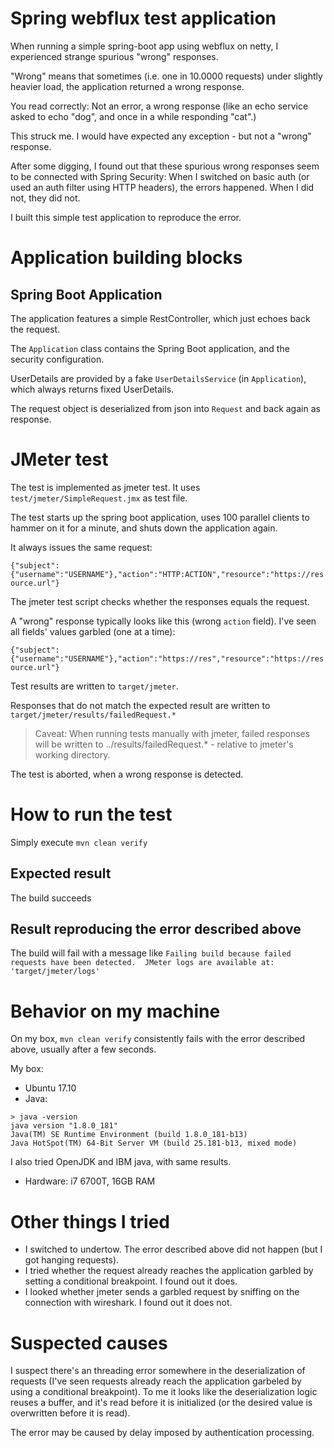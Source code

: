 # Spring webflux test application

When running a simple spring-boot app using webflux on netty, I experienced
strange spurious "wrong" responses.

"Wrong" means that sometimes (i.e. one in 10.0000 requests) under slightly
heavier load, the application returned a wrong response. 

You read correctly: Not an error, a wrong response (like an echo service 
asked to echo "dog", and once in a while responding "cat".)

This struck me. I would have expected any exception - but not a "wrong" 
response.

After some digging, I found out that these spurious wrong responses seem 
to be connected with Spring Security: When I switched on basic auth (or 
used an auth filter using HTTP headers), the errors happened. When I did 
not, they did not.

I built this simple test application to reproduce the error.

# Application building blocks

## Spring Boot Application

The application features a simple RestController, which just echoes back 
the request.

The `Application` class contains the Spring Boot application, and the 
security configuration.

UserDetails are provided by a fake `UserDetailsService` (in `Application`),
which always returns fixed UserDetails.

The request object is deserialized from json into `Request` and back again 
as response.

# JMeter test

The test is implemented as jmeter test. It uses `test/jmeter/SimpleRequest.jmx` 
as test file.

The test starts up the spring boot application, 
uses 100 parallel clients to hammer on it for a minute, 
and shuts down the application again. 

It always issues the same request:

`
{"subject":{"username":"USERNAME"},"action":"HTTP:ACTION","resource":"https://resource.url"}
`

The jmeter test script checks whether the responses equals the request.

A "wrong" response typically looks like this (wrong `action` field).
I've seen all fields' values garbled (one at a time):

`
{"subject":{"username":"USERNAME"},"action":"https://res","resource":"https://resource.url"}
`

Test results are written to `target/jmeter`.

Responses that do not match the expected result are written to 
`target/jmeter/results/failedRequest.*`

> Caveat: When running tests manually with jmeter, failed responses will
> be written to ../results/failedRequest.* - relative to jmeter's working
> directory.

The test is aborted, when a wrong response is detected.

# How to run the test

Simply execute `mvn clean verify`

## Expected result

The build succeeds

## Result reproducing the error described above

The build will fail with a message like 
`Failing build because failed requests have been detected.  JMeter logs are available at: 'target/jmeter/logs'`

# Behavior on my machine

On my box, `mvn clean verify` consistently fails with the error described 
above, usually after a few seconds.

My box:

   * Ubuntu 17.10
   * Java:

   ```
   > java -version
   java version "1.8.0_181"
   Java(TM) SE Runtime Environment (build 1.8.0_181-b13)
   Java HotSpot(TM) 64-Bit Server VM (build 25.181-b13, mixed mode)
   ```
   
   I also tried OpenJDK and IBM java, with same results.

   * Hardware: i7 6700T, 16GB RAM

# Other things I tried

   * I switched to undertow. The error described above did not happen
   (but I got hanging requests).
   * I tried whether the request already reaches the application garbled
   by setting a conditional breakpoint. I found out it does.
   * I looked whether jmeter sends a garbled request by sniffing on the 
   connection with wireshark. I found out it does not.

# Suspected causes

I suspect there's an threading error somewhere in the deserialization
of requests (I've seen requests already reach the application garbeled by 
using a conditional breakpoint). To me it looks like the deserialization 
logic reuses a buffer, and it's read before it is initialized (or the 
desired value is overwritten before it is read).

The error may be caused by delay imposed by authentication processing.
 